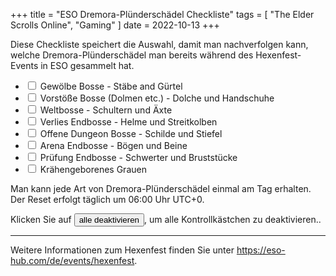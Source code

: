 +++
title = "ESO Dremora-Plünderschädel Checkliste"
tags = [
    "The Elder Scrolls Online",
    "Gaming"
]
date = 2022-10-13
+++

Diese Checkliste speichert die Auswahl, damit man nachverfolgen kann, welche Dremora-Plünderschädel man bereits während des Hexenfest-Events in ESO gesammelt hat.

<ul class="list-group my-4">
    <li class="list-group-item">
        <input class="form-check-input me-1 save-cb-state" type="checkbox" id="delve">
        <label class="form-check-label" for="delve">Gewölbe Bosse<span class="text-muted"> - Stäbe and Gürtel</span></label>
    </li>
    <li class="list-group-item">
        <input class="form-check-input me-1 save-cb-state" type="checkbox" id="insurgent">
        <label class="form-check-label" for="insurgent">Vorstöße Bosse (Dolmen etc.)<span class="text-muted"> - Dolche und Handschuhe</span></label>
    </li>
    <li class="list-group-item">
        <input class="form-check-input me-1 save-cb-state" type="checkbox" id="world">
        <label class="form-check-label" for="world">Weltbosse<span class="text-muted"> - Schultern und Äxte</span></label>
    </li>
    <li class="list-group-item">
        <input class="form-check-input me-1 save-cb-state" type="checkbox" id="dungeon">
        <label class="form-check-label" for="dungeon">Verlies Endbosse<span class="text-muted"> - Helme und Streitkolben</span></label>
    </li>
    <li class="list-group-item">
        <input class="form-check-input me-1 save-cb-state" type="checkbox" id="public">
        <label class="form-check-label" for="public">Offene Dungeon Bosse<span class="text-muted"> - Schilde und Stiefel</span></label>
    </li>
    <li class="list-group-item">
        <input class="form-check-input me-1 save-cb-state" type="checkbox" id="arena">
        <label class="form-check-label" for="arena">Arena Endbosse<span class="text-muted"> - Bögen und Beine</span></label>
    </li>
    <li class="list-group-item">
        <input class="form-check-input me-1 save-cb-state" type="checkbox" id="trial">
        <label class="form-check-label" for="trial">Prüfung Endbosse<span class="text-muted"> - Schwerter und Bruststücke</span></label>
    </li>
    <li class="list-group-item">
        <input class="form-check-input me-1 save-cb-state" type="checkbox" id="trial">
        <label class="form-check-label" for="trial">Krähengeborenes Grauen<span class="text-muted"></span></label>
    </li>
</ul>

Man kann jede Art von Dremora-Plünderschädel einmal am Tag erhalten. Der Reset erfolgt täglich um 06:00 Uhr UTC+0.

Klicken Sie auf <button type="button" class="btn btn-outline-danger" OnClick="uncheck_all()">alle deaktivieren</button>, um alle Kontrollkästchen zu deaktivieren..

<hr class="my-5">

Weitere Informationen zum Hexenfest finden Sie unter <https://eso-hub.com/de/events/hexenfest>.

<script>
// Source: http://www.marcorpsa.com/ee/t2641.html
(function () {
    var cbstate;

    window.addEventListener('load', function () {
        cbstate = JSON.parse(localStorage['CBState'] || '{}');

        for (var i in cbstate) {
            var el = document.querySelector('input[id="' + i + '"]');
            if (el) el.checked = true;
        }

        var cb = document.getElementsByClassName('save-cb-state');

        for (var i = 0; i < cb.length; i++) {

            cb[i].addEventListener('click', function (evt) {
                // get the cbstate again, in case uncheck_all was invoked
                cbstate = JSON.parse(localStorage['CBState'] || '{}');

                if (this.checked) {
                    cbstate[this.id] = true;
                }
                else if (cbstate[this.id]) {
                    delete cbstate[this.id];
                }

                localStorage.CBState = JSON.stringify(cbstate);
            });
        }
    });
})();

function uncheck_all() {
    document.querySelectorAll('input[type=checkbox]').forEach(el => el.checked = false)
    localStorage.CBState = "{}";
}
</script>

